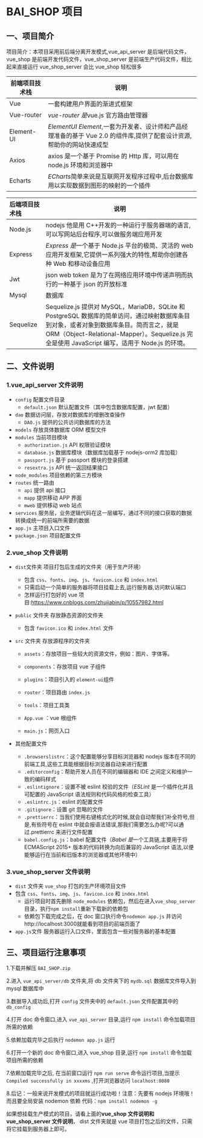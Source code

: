 # BAI_SHOP 项目

## 一、项目简介

项目简介：本项目采用前后端分离开发模式,vue_api_server 是后端代码文件，vue_shop 是前端开发代码文件，vue_shop_server 是前端生产代码文件，相比起来直接运行 vue_shop_server 会比 vue_shop 轻松很多

| 前端项目技术栈 | 说明                                                                                                                    |
| -------------- | ----------------------------------------------------------------------------------------------------------------------- |
| Vue            | 一套构建用户界面的渐进式框架                                                                                            |
| Vue-router     | *vue-router 是*vue.js 官方路由管理器                                                                                    |
| Element-UI     | _ElementUI_ _Element_,一套为开发者、设计师和产品经理准备的基于 Vue 2.0 的组件库,提供了配套设计资源,帮助你的网站快速成型 |
| Axios          | axios 是一个基于 Promise 的 Http 库，可以用在 node.js 环境和浏览器中                                                    |
| Echarts        | *ECharts*简单来说是互联网开发程序过程中,后台数据库用以实现数据到图形的映射的一个插件                                    |

| 后端项目技术栈 | 说明                                                                                                                                                                                                                                        |
| :------------- | ------------------------------------------------------------------------------------------------------------------------------------------------------------------------------------------------------------------------------------------- |
| Node.js        | nodejs 他是用 C++开发的一种运行于服务器端的语言,可以写网站后台程序,可以做服务端应用开发                                                                                                                                                     |
| Express        | *Express 是*一个基于 Node.js 平台的极简、灵活的 web 应用开发框架,它提供一系列强大的特性,帮助你创建各种 Web 和移动设备应用                                                                                                                   |
| Jwt            | json web token 是为了在网络应用环境中传递声明而执行的一种基于 json 的开放标准                                                                                                                                                               |
| Mysql          | 数据库                                                                                                                                                                                                                                      |
| Sequelize      | Sequelize.js 提供对 MySQL，MariaDB，SQLite 和 PostgreSQL 数据库的简单访问，通过映射数据库条目到对象，或者对象到数据库条目。简而言之，就是 ORM（Object-Relational-Mapper）。Sequelize.js 完全是使用 JavaScript 编写，适用于 Node.js 的环境。 |

## 二、文件说明

### 1.vue_api_server 文件说明

- `config` 配置文件目录
  - `default.json` 默认配置文件（其中包含数据库配置，jwt 配置）
- `dao` 数据访问层，存放对数据库的增删改查操作
  - `DAO.js` 提供的公共访问数据库的方法
- `models` 存放具体数据库 ORM 模型文件
- `modules` 当前项目模块
  - `authorization.js` API 权限验证模块
  - `database.js` 数据库模块（数据库加载基于 nodejs-orm2 库加载）
  - `passport.js` 基于 passport 模块的登录搭建
  - `resextra.js` API 统一返回结果接口
- `node_modules` 项目依赖的第三方模块
- `routes` 统一路由
  - `api` 提供 api 接口
  - `mapp` 提供移动 APP 界面
  - `mweb` 提供移动 web 站点
- `services` 服务层，业务逻辑代码在这一层编写，通过不同的接口获取的数据转换成统一的前端所需要的数据
- `app.js` 主项目入口文件
- `package.json` 项目配置文件

### 2.vue_shop 文件说明

- `dist`文件夹 项目打包后生成的文件夹（用于生产环境）

  - 包含 `css`、`fonts`、`img`、`js`、`favicon.ico` 和 `index.html`
  - 只需启动一个简单的服务器将项目挂载上去,运行服务器,访问默认端口
  - 怎样运行打包好的 vue 项目:https://www.cnblogs.com/zhujiabin/p/10557982.html

- `public` 文件夹 存放静态资源的文件夹
  - 包含 `favicon.ico` 和 `index.html` 文件
- `src` 文件夹 存放源程序的文件夹

  - `assets`：存放项目一些较大的资源文件，例如：图片、字体等。
  - `components`：存放项目 vue 子组件

  - `plugins`：项目引入的 `element-ui`组件
  - `router`：项目路由 `index.js`
  - `tools`：项目工具类
  - `App.vue` ：vue 根组件
  - `main.js`：网页入口

- 其他配置文件

  - `.browserslistrc`：这个配置能够分享目标浏览器和 nodejs 版本在不同的前端工具,这些工具能根据目标浏览器自动来进行配置
  - `.editorconfig`：帮助开发人员在不同的编辑器和 IDE 之间定义和维护一致的编码样式
  - `.eslintignore`：设置不被 eslint 校验的文件（_ESLint_ 是一个插件化并且可配置的 JavaScript 语法规则和代码风格的检查工具）
  - `.eslintrc.js`：eslint 的配置文件
  - `.gitignore`：设置 git 忽略的文件
  - `.prettierrc`：当我们使用右键格式化的时候,就会自动帮我们补全符号,但是,有些符号在 eslint 中就会报语法错误,那我们需要怎么办呢?可以通过.prettierrc 来进行文件配置
  - `babel.config.js`：babel 配置文件（*Babel 是*一个工具链,主要用于将 ECMAScript 2015+ 版本的代码转换为向后兼容的 JavaScript 语法,以便能够运行在当前和旧版本的浏览器或其他环境中）

### 3.vue_shop_server 文件说明

- `dist` 文件夹 `vue_shop` 打包的生产环境项目文件
- 包含 `css`、`fonts`、`img`、`js`、`favicon.ico` 和 `index.html`
  - 运行项目时首先删除 `node_modules` 依赖包，然后在进入`vue_shop_server`目录，执行`npm install`重新下载新的依赖包
  - 依赖包下载完成之后，在 doc 窗口执行命令`nodemon app.js` 并访问http://localhost:3000就能看到项目的前端页面了
- `app.js`文件 服务器运行入口文件，里面包含一些对服务器的基本配置

## 三、项目运行注意事项

1.下载并解压 `BAI_SHOP.zip`

2.进入 `vue_api_server/db` 文件夹,将 db 文件夹下的 `mydb.sql` 数据库文件导入到 mysql 数据库中

3.数据导入成功后,打开 `config` 文件夹中的 `default.json` 文件配置其中的 `db_config`

4.打开 doc 命令窗口,进入 `vue_api_server` 目录,运行 `npm install` 命令加载项目所需的依赖

5.依赖加载完毕之后执行 `nodemon app.js` 运行

6.打开一个新的 doc 命令窗口,进入 vue_shop 目录,运行 `npm install` 命令加载项目所需的依赖

7.依赖加载完毕之后, 在当前窗口运行 `npm run serve` 命令运行项目,当提示 `Compiled successfully in xxxxms` ,打开浏览器访问 `localhost:8080`

8.后记：一般来说开发模式的项目就运行成功啦！注意：先要有 nodejs 环境哦！而且要全局安装 nodemon 依赖 代码：`npm install nodemon -g`

如果想挂载生产模式的项目，请看上面的**vue_shop 文件说明和 vue_shop_server 文件说明**， dist 文件夹就是 vue 项目打包之后的文件，只需将它挂载到服务器上即可。
